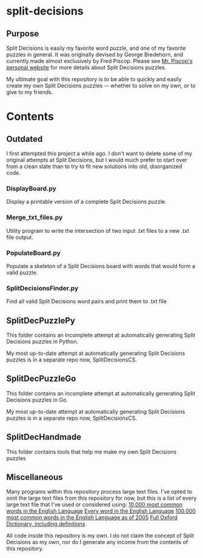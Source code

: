 # split-decisions

## Purpose

Split Decisions is easily my favorite word puzzle, and one of my favorite puzzles in general. It was originally devised by George Bredehorn, and currently made almost exclusively by Fred Piscop. Please see [Mr. Piscop's personal website](http://www.split-decisions.us/) for more details about Split Decisions puzzles.

My ultimate goal with this repository is to be able to quickly and easily create my own Split Decisions puzzles -- whether to solve on my own, or to give to my friends.

# Contents

## Outdated

I first attempted this project a while ago. I don't want to delete some of my original attempts at Split Decisions, but I would much prefer to start over from a clean slate than to try to fit new solutions into old, disorganized code.

### DisplayBoard.py

Display a printable version of a complete Split Decisions puzzle.

### Merge_txt_files.py

Utility program to write the intersection of two input .txt files to a new .txt file output.

### PopulateBoard.py

Populate a skeleton of a Split Decisions board with words that would form a valid puzzle.

### SplitDecisionsFinder.py

Find all valid Split Decisions word pairs and print them to .txt file

## SplitDecPuzzlePy

This folder contains an incomplete attempt at automatically generating Split Decisions puzzles in Python.

My most up-to-date attempt at automatically generating Split Decisions puzzles is in a separate repo now, SplitDecisionsCS.

## SplitDecPuzzleGo

This folder contains an incomplete attempt at automatically generating Split Decisions puzzles in Go.

My most up-to-date attempt at automatically generating Split Decisions puzzles is in a separate repo now, SplitDecisionsCS.

## SplitDecHandmade

This folder contains tools that help me make my own Split Decisions puzzles

## Miscellaneous

Many programs within this repository process large text files. I've opted to omit the large text files from this repository for now, but this is a list of every large text file that I've used or considered using:
[10,000 most common words in the English Language](https://github.com/first20hours/google-10000-english)
[Every word in the English Language](https://github.com/dwyl/english-words)
[100,000 most common words in the English Language as of 2005](https://gist.github.com/h3xx/1976236)
[Full Oxford Dictionary, including definitions](https://github.com/sujithps/Dictionary)

All code inside this repository is my own.
I do not claim the concept of Split Decisions as my own, nor do I generate any income from the contents of this repository.
